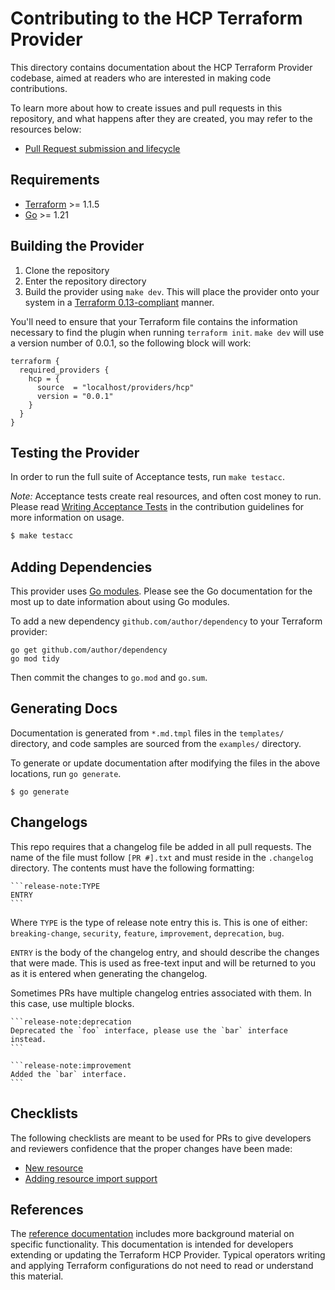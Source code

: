 # Contributing to the HCP Terraform Provider

This directory contains documentation about the HCP Terraform Provider codebase, aimed at readers who are interested in making code contributions.

To learn more about how to create issues and pull requests in this repository, and what happens after they are created, you may refer to the resources below:
- [Pull Request submission and lifecycle](pull-request-lifecycle.md)

## Requirements

- [Terraform](https://www.terraform.io/downloads.html) >= 1.1.5
- [Go](https://golang.org/doc/install) >= 1.21

## Building the Provider

1. Clone the repository
1. Enter the repository directory
1. Build the provider using `make dev`. This will place the provider onto your system in a [Terraform 0.13-compliant](https://www.terraform.io/upgrade-guides/0-13.html#in-house-providers) manner.

You'll need to ensure that your Terraform file contains the information necessary to find the plugin when running `terraform init`. `make dev` will use a version number of 0.0.1, so the following block will work:

```hcl
terraform {
  required_providers {
    hcp = {
      source  = "localhost/providers/hcp"
      version = "0.0.1"
    }
  }
}
```

## Testing the Provider

In order to run the full suite of Acceptance tests, run `make testacc`.

*Note:* Acceptance tests create real resources, and often cost money to run. Please read [Writing Acceptance Tests](writing-tests.md) in the contribution guidelines for more information on usage.

```sh
$ make testacc
```

## Adding Dependencies

This provider uses [Go modules](https://github.com/golang/go/wiki/Modules).
Please see the Go documentation for the most up to date information about using Go modules.

To add a new dependency `github.com/author/dependency` to your Terraform provider:

```
go get github.com/author/dependency
go mod tidy
```

Then commit the changes to `go.mod` and `go.sum`.

## Generating Docs

Documentation is generated from `*.md.tmpl` files in the `templates/` directory, and code samples are sourced from the `examples/` directory.

To generate or update documentation after modifying the files in the above locations, run `go generate`.
```shell script
$ go generate
```

## Changelogs

This repo requires that a changelog file be added in all pull requests. The name of the file must follow `[PR #].txt` and must reside in the `.changelog` directory. The contents must have the following formatting:

~~~
```release-note:TYPE
ENTRY
```
~~~

Where `TYPE` is the type of release note entry this is. This is one of either: `breaking-change`, `security`, `feature`, `improvement`, `deprecation`, `bug`.

`ENTRY` is the body of the changelog entry, and should describe the changes that were made. This is used as free-text input and will be returned to you as it is entered when generating the changelog.

Sometimes PRs have multiple changelog entries associated with them. In this case, use multiple blocks.

~~~
```release-note:deprecation
Deprecated the `foo` interface, please use the `bar` interface instead.
```

```release-note:improvement
Added the `bar` interface.
```
~~~


## Checklists

The following checklists are meant to be used for PRs to give developers and reviewers confidence that the proper changes have been made:

* [New resource](checklist-resource.md)
* [Adding resource import support](checklist-resource-import.md)

## References

The [reference documentation](references.md) includes more background material on specific functionality. This documentation is intended for developers extending or updating the Terraform HCP Provider. Typical operators writing and applying Terraform configurations do not need to read or understand this material.

